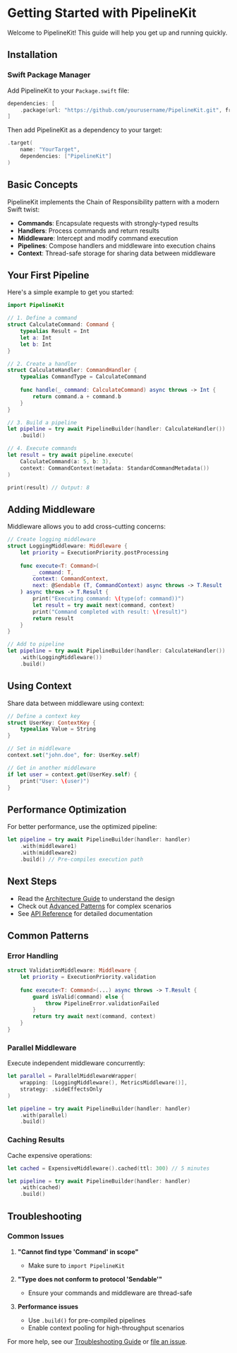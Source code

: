 # Getting Started with PipelineKit

Welcome to PipelineKit! This guide will help you get up and running quickly.

## Installation

### Swift Package Manager

Add PipelineKit to your `Package.swift` file:

```swift
dependencies: [
    .package(url: "https://github.com/yourusername/PipelineKit.git", from: "0.1.0")
]
```

Then add PipelineKit as a dependency to your target:

```swift
.target(
    name: "YourTarget",
    dependencies: ["PipelineKit"]
)
```

## Basic Concepts

PipelineKit implements the Chain of Responsibility pattern with a modern Swift twist:

- **Commands**: Encapsulate requests with strongly-typed results
- **Handlers**: Process commands and return results
- **Middleware**: Intercept and modify command execution
- **Pipelines**: Compose handlers and middleware into execution chains
- **Context**: Thread-safe storage for sharing data between middleware

## Your First Pipeline

Here's a simple example to get you started:

```swift
import PipelineKit

// 1. Define a command
struct CalculateCommand: Command {
    typealias Result = Int
    let a: Int
    let b: Int
}

// 2. Create a handler
struct CalculateHandler: CommandHandler {
    typealias CommandType = CalculateCommand
    
    func handle(_ command: CalculateCommand) async throws -> Int {
        return command.a + command.b
    }
}

// 3. Build a pipeline
let pipeline = try await PipelineBuilder(handler: CalculateHandler())
    .build()

// 4. Execute commands
let result = try await pipeline.execute(
    CalculateCommand(a: 5, b: 3),
    context: CommandContext(metadata: StandardCommandMetadata())
)

print(result) // Output: 8
```

## Adding Middleware

Middleware allows you to add cross-cutting concerns:

```swift
// Create logging middleware
struct LoggingMiddleware: Middleware {
    let priority = ExecutionPriority.postProcessing
    
    func execute<T: Command>(
        _ command: T,
        context: CommandContext,
        next: @Sendable (T, CommandContext) async throws -> T.Result
    ) async throws -> T.Result {
        print("Executing command: \(type(of: command))")
        let result = try await next(command, context)
        print("Command completed with result: \(result)")
        return result
    }
}

// Add to pipeline
let pipeline = try await PipelineBuilder(handler: CalculateHandler())
    .with(LoggingMiddleware())
    .build()
```

## Using Context

Share data between middleware using context:

```swift
// Define a context key
struct UserKey: ContextKey {
    typealias Value = String
}

// Set in middleware
context.set("john.doe", for: UserKey.self)

// Get in another middleware
if let user = context.get(UserKey.self) {
    print("User: \(user)")
}
```

## Performance Optimization

For better performance, use the optimized pipeline:

```swift
let pipeline = try await PipelineBuilder(handler: handler)
    .with(middleware1)
    .with(middleware2)
    .build() // Pre-compiles execution path
```

## Next Steps

- Read the [Architecture Guide](../guides/architecture.md) to understand the design
- Check out [Advanced Patterns](examples/advanced-patterns.md) for complex scenarios
- See [API Reference](../reference/api-reference.md) for detailed documentation

## Common Patterns

### Error Handling

```swift
struct ValidationMiddleware: Middleware {
    let priority = ExecutionPriority.validation
    
    func execute<T: Command>(...) async throws -> T.Result {
        guard isValid(command) else {
            throw PipelineError.validationFailed
        }
        return try await next(command, context)
    }
}
```

### Parallel Middleware

Execute independent middleware concurrently:

```swift
let parallel = ParallelMiddlewareWrapper(
    wrapping: [LoggingMiddleware(), MetricsMiddleware()],
    strategy: .sideEffectsOnly
)

let pipeline = try await PipelineBuilder(handler: handler)
    .with(parallel)
    .build()
```

### Caching Results

Cache expensive operations:

```swift
let cached = ExpensiveMiddleware().cached(ttl: 300) // 5 minutes

let pipeline = try await PipelineBuilder(handler: handler)
    .with(cached)
    .build()
```

## Troubleshooting

### Common Issues

1. **"Cannot find type 'Command' in scope"**
   - Make sure to `import PipelineKit`

2. **"Type does not conform to protocol 'Sendable'"**
   - Ensure your commands and middleware are thread-safe

3. **Performance issues**
   - Use `.build()` for pre-compiled pipelines
   - Enable context pooling for high-throughput scenarios

For more help, see our [Troubleshooting Guide](troubleshooting.md) or [file an issue](https://github.com/yourusername/PipelineKit/issues).